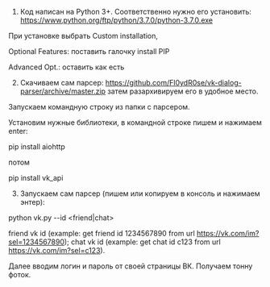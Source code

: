 1. Код написан на Python 3+. 
Соответственно нужно его установить:
https://www.python.org/ftp/python/3.7.0/python-3.7.0.exe

При установке выбрать Custom installation, 

Optional Features: поставить галочку install PIP

Advanced Opt.: оставить как есть

2. Скачиваем сам парсер:
https://github.com/Fl0ydR0se/vk-dialog-parser/archive/master.zip
затем разархивируем его в удобное место.

Запускаем командную строку из папки с парсером.

Установим нужные библиотеки, в командной строке пишем и нажимаем enter:

pip install aiohttp

потом

pip install vk_api

3. Запускаем сам парсер (пишем или копируем в консоль и нажимаем энтер):

python vk.py --id <friend|chat>

friend vk id (example: get friend id 1234567890 from url https://vk.com/im?sel=1234567890);
chat vk id (example: get chat id c123 from url https://vk.com/im?sel=c123).

Далее вводим логин и пароль от своей страницы ВК. 
Получаем тонну фоток.
